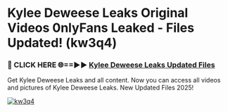 # Kylee Deweese Leaks Original Videos 0nlyFans Leaked - Files Updated! (kw3q4)

<h3>🔴 CLICK HERE 🌐==►► <a href="https://tinyurl.com/2wckxsce" rel="nofollow">Kylee Deweese Leaks Updated Files</a></h3>

Get Kylee Deweese Leaks and all content. Now you can access all videos and pictures of Kylee Deweese Leaks. New Updated Files 2025!

[![kw3q4](https://i.imgur.com/AFduVYN.gif)](https://tinyurl.com/2wckxsce)
